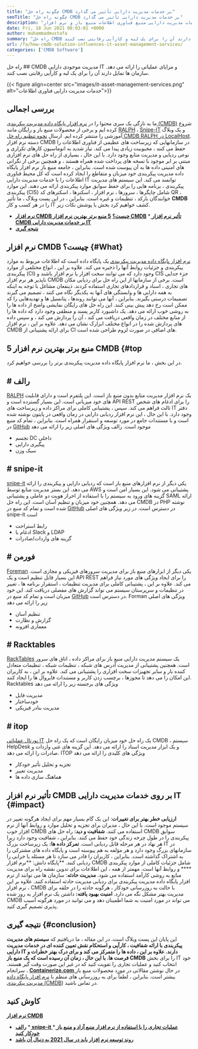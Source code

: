 ```yaml
---
title: "چگونه راه حل CMDB بر خدمات مدیریت دارایی تأثیر می گذارد" 
seoTitle: "چگونه راه حل CMDB بر خدمات مدیریت دارایی تأثیر می گذارد" 
description: "برای یادگیری اهمیت خدمات مدیریت دارایی منبع فناوری اطلاعات منبع باز و نرم افزار CMDB رایگان در مدیریت موارد پیکربندی متعدد ، این پست وبلاگ را دنبال کنید." 
date: Fri, 18 Jun 2021 08:03:01 +0000
author: muhammadmustafa
summary: "راه حل CMDB مدیریت موجودی دارایی و مزایای عملیاتی را ارائه می دهد. سازمان ها تمایل دارند آن را برای یک لبه و کارآیی رقابتی نصب کنند." 
url: /fa/how-cmdb-solution-influences-it-asset-management-services/
categories: ['CMDB Software']
---
```


راه حل ## CMDB مدیریت موجودی دارایی IT و مزایای عملیاتی را ارائه می دهد. سازمان ها تمایل دارند آن را برای یک لبه و کارآیی رقابتی نصب کنند.

{{< figure align=center src="images/it-asset-management-services.png" alt="خدمات مدیریت دارایی فناوری اطلاعات">}}


## **بررسی اجمالی**
ما به تازگی یک سری محتوا را در [نرم افزار پایگاه داده مدیریت پیکربندی (CMDB)][1] شروع کرده ایم و برخی از محصولات منبع باز و رایگان مانند [RALPH][2] ، [Snipe-IT][3] و یک وبلاگ آموزشی را منتشر کرده ایم. ارسال [نحوه تنظیم راه حل CMDB RALPH در LocalHost][4]. دسته نرم افزار CMDB در سازمانهایی که زیرساخت های عظیمی از فناوری اطلاعات را حفظ می کنند ، محبوبیت زیادی پیدا می کند. نیاز شدید به اتوماسیون کارهای تکراری و نوعی ردیابی و مدیریت منابع وجود دارد. با این حال ، بسیاری از راه حل های نرم افزاری مبتنی بر ابر موجود با نسخه های پرداخت شده همراه هستند ، و همچنین برخی از نگرانی های امنیتی داده ها به آن پیوست شده است. بنابراین ، جامعه منبع باز نرم افزار پایگاه داده مدیریت پیکربندی خود میزبان و متقاطع را ایجاد کرده است که کل محیط فناوری اطلاعات را با خدمات مدیریت دارایی IT توانمند می کند.
این سیستم های مدیریت پیکربندی ، برنامه هایی را برای حفظ سوابق موارد پیکربندی ارائه می دهند. این موارد پیکربندی (CIS) شامل چاپگرها ، سرورها ، نرم افزار ، اسکنرها ، اسکنرهای کد QR ، خوانندگان بارکد ، تنظیمات و غیره است. بنابراین ، در این پست وبلاگ ، ما تأثیر  **CMDB**  را در هر کسب و کار IT کشف خواهیم کرد بخش با پوشش نکات زیر.
  * **[نرم افزار CMDB چیست؟][5]**
   **[5 منبع برتر بهترین نرم افزار CMDB][6]** 
  *[ **تأثیر نرم افزار CMDB بر خدمات مدیریت دارایی IT** ][7]
  * **[نتیجه گیری][8]**

##  **نرم افزار CMDB چیست؟**    {#What}
[نرم افزار پایگاه داده مدیریت پیکربندی][1] یک پایگاه داده است که اطلاعات مربوط به موارد پیکربندی و جزئیات روابط آنها را ذخیره می کند. علاوه بر این ، انواع مختلفی از موارد پیکربندی (CI) وجود دارد که می توانند سخت افزار یا نرم افزار باشند و CIS جزء جدایی ناپذیر هر نرم افزار CMDB است. برخی از سازمانها از این راه حل برای ردیابی مکان های تجاری ، اسناد و قراردادهای تجاری استفاده کردند. ذینفعان مشاغل با توجه به اینکه به همه دارایی ها و وابستگی های آنها به یکدیگر نگاه می کنند ، تصمیم می گیرند تصمیمات درستی بگیرند. بنابراین ، آنها می توانند روندها ، پتانسیل ها و تهدیدهایی را که ممکن است رخ دهد پیش بینی کنند. این راه حل های رایگان نمایشی واضح از داده ها را به روشی خوب ارائه می دهد. یک داشبورد کاربر پسند و منطقی وجود دارد که داده ها را از منابع مختلف در زمان واقعی دریافت می کند ، آن را پردازش می کند ، و سپس داده های پردازش شده را در انواع مختلف ابزارک نشان می دهد. علاوه بر این ، نرم افزار CMDB برای ارائه پشتیبانی از CI های اضافی در صورت لزوم طراحی شده است.

##  **5 منبع برتر بهترین نرم افزار CMDB**    {#top
در این بخش ، ما نرم افزار پایگاه داده مدیریت پیکربندی برتر را بررسی خواهیم کرد.

## # رالف
[RALPH][2] یک نرم افزار مدیریت منابع بدون منبع باز است. این پلتفرم است و دارای قابلیت های خود میزبانی است. این بسیار گسترده است و API REST را برای ادغام های شخص ثالث فراهم می کند. سپس ، پشتیبانی کاملی برای مراکز داده و زیرساخت های IT دفتر وجود دارد. با این حال ، این نرم افزار ردیابی دارایی در زمان واقعی در پایتون نوشته شده است و با مستندات جامع در مورد توسعه و استقرار همراه است. بنابراین ، تمام کد منبع در [GitHub][9] موجود است.
رالف ویژگی های اصلی زیر را ارائه می دهد
  * تجسم DC داخلی
  * پیگیری دارایی
  * سبک وزن

## # snipe-it
[snipe-it][3] یکی دیگر از نرم افزارهای منبع باز است که ردیابی دارایی و پیکربندی را ارائه می دهد. این بستر مدیریت منابع توسط AWS پشتیبانی می شود. این بسیار امن است و گزینه های ورود به سیستم را با استفاده از احراز هویت دو عاملی و پشتیبانی SAML ارائه می دهد. همچنین خود میزبان و تنظیم آسان است. این راه حل CMDB در PHP نوشته شده است و تمام کد منبع در [GitHub][10] در دسترس است.
در زیر ویژگی های اصلی snipe-it است
  * رابط استراحت
  * ادغام با Slack و LDAP
  * گزینه های واردات/صادرات

## # فورمن
[Foreman][11] یکی دیگر از ابزارهای منبع باز برای مدیریت سرورهای فیزیکی و مجازی است. این بسیار قابل تنظیم است و یک API REST را برای ایجاد ویژگی های مورد نیاز فراهم می کند. علاوه بر این ، پشتیبانی کاملی برای مدیریت تنظیمات ، استقرار برنامه ها ، تغییر در تنظیمات و سرپرستان سیستم می تواند گزارش های مفصلی دریافت کند. این خود میزبان است و تمام کد منبع در [GitHub][12] در دسترس است.
Forman ویژگی های اصلی زیر را ارائه می دهد
  * تنظیم آسان
  * گزارش و نظارت
  * معماری افزونه

## # Racktables
[RackTables][13] یک سیستم مدیریت دارایی منبع باز برای مراکز داده ، اتاق های سرور است. همچنین پشتیبانی از مدیریت آدرس های شبکه ، تنظیمات شبکه ، تنظیمات متعادل کننده بار و سایر تجهیزات سخت افزاری را پشتیبانی می کند. علاوه بر این ، به کاربران این امکان را می دهد تا مجوزها ، برچسب زدن کاربر و مستندات فایروال ها را ایجاد کنند.
Racktables ویژگی های برجسته زیر را ارائه می دهد
  * مدیریت فایل
  * خودساختار
  * مدیریت بنادر فیزیکی

## # itop
[پورتال عملیاتی IT][14] یک راه حل خود میزبان رایگان است که یک راه حل CMDB ، سیستم HelpDesk و یک ابزار مدیریت اسناد را ارائه می دهد. این گزینه های غنی واردات و صادرات را ارائه می دهد.
ITOP ویژگی های کلیدی را ارائه می دهد
  * تجزیه و تحلیل تأثیر خودکار
  * مدیریت تغییر
  * هماهنگ سازی داده ها

## تأثیر نرم افزار CMDB بر روی [][15] خدمات مدیریت دارایی IT   {#impact}
**ارزیابی خطر بهتر برای تغییرات**: این یک گام بسیار مهم برای ایجاد هرگونه تغییر در سیستم موجود است. با این حال ، مدیران برای تجزیه و تحلیل موارد و روابط آنها از نرم افزار خوب CMDB استفاده می کنند.
**شفافیت و دید:** راه حل های CMDB سوابق پیکربندی را در طول چرخه زندگی خود حفظ می کنند. بنابراین ، شفافیت وجود دارد زیرا هر نهاد در هر مرحله قابل ردیابی است.
**تمرکز داده ها:** یک زیرساخت بزرگ IT در سازمانهای بزرگ وجود دارد و هر مؤلفه به هم پیوسته است و پایگاه داده های مشترکی را به اشتراک گذاشته است. بنابراین ، کاربران را قادر می سازد تا هر مسئله یا خرابی را ردیابی کنند.
**پایگاه دانش: **نرم افزار CMDB شامل جزئیات کاملی از موارد پیکربندی ****  و روابط آنها است. مهمتر از همه ، این اطلاعات برای تدوین نقشه راه برای مدیریت منابع به روشی کارآمد استفاده می شود.
**مدیریت حادثه**: سازمان ها می توانند از نرم افزار پایگاه داده مدیریت پیکربندی برای ردیابی مدیریت حادثه استفاده کنند. علاوه بر این ، نرم افزار CMDB با حالت به روزرسانی خودکار ، هرگونه حادثه را در حلقه برای مدیریت بهتر مشکل نگه می دارد.
**امنیت بهبود یافته:** داشتن یک نرم افزار به روز شده CMDB می تواند در مورد امنیت به شما اطمینان دهد و می توانید در مورد هرگونه آسیب پذیری تصمیم گیری کنید.

##  **نتیجه گیری**    {#conclusion}
این پایان این پست وبلاگ است. در این مقاله ، ما دریافتیم که **سیستم های مدیریت پیکربندی  **با ارائه شفافیت ، کارآیی و استحکام نقش تعیین کننده ای در خدمات مدیریت دارایی IT دارند. علاوه بر این ، داده ها را متمرکز می کند و برای درک بهتر خطرات و فرصت ها. با این حال ، زمان آن رسیده است که یک منبع باز**   CMDB** را برای بخش IT خود انتخاب کنید و عملیات تجاری را تقویت کنید که در غیر این صورت وقت گیر هستند.
سرانجام ، [ **Containerize.com** ][16] در حال نوشتن مقالاتی در مورد محصولات منبع باز بیشتر است. بنابراین ، لطفاً برای به روزرسانی های منظم با [][17][نرم افزار پایگاه داده مدیریت پیکربندی (CMDB][1]) در تماس باشید.

## کاوش کنید
   **[نرم افزار CMDB][1]** 
  * **[رالف][2]**
  *[ **snipe-it** ][3]
  *[ **عملیات تجاری را با استفاده از نرم افزار منبع آزاد و منبع باز خودکار کنید** ][18]
  * **[روند توسعه نرم افزار باید در سال 2021 به دنبال آن باشد][19]**

  
[1]: https://products.containerize.com/cmdb-software/
[2]: https://products.containerize.com/cmdb-software/ralph/
[3]: https://products.containerize.com/cmdb-software/snipe-it/
[4]: https://blog.containerize.com/cmdb-software/how-to-set-up-cmdb-solution-ralph-on-localhost/
[5]: #what
[6]: #top
[7]: #impact
[8]: #Conclusion
[9]: https://github.com/allegro/ralph
[10]: https://github.com/snipe/snipe-it
[11]: https://theforeman.org/
[12]: https://github.com/theforeman/foreman
[13]: https://www.racktables.org/
[14]: https://www.combodo.com/itop
[15]: https://blog.containerize.com/wp-admin/post.php?post=5864&action=edit#app
[16]: https://www.containerize.com/
[17]: https://products.containerize.com/single-sign-on/
[18]: https://blog.containerize.com/blogging/automate-business-operations-using-open-source-software/
[19]: https://blog.containerize.com/blockchain-platforms/software-development-trends-to-look-out-for-in-2021/
